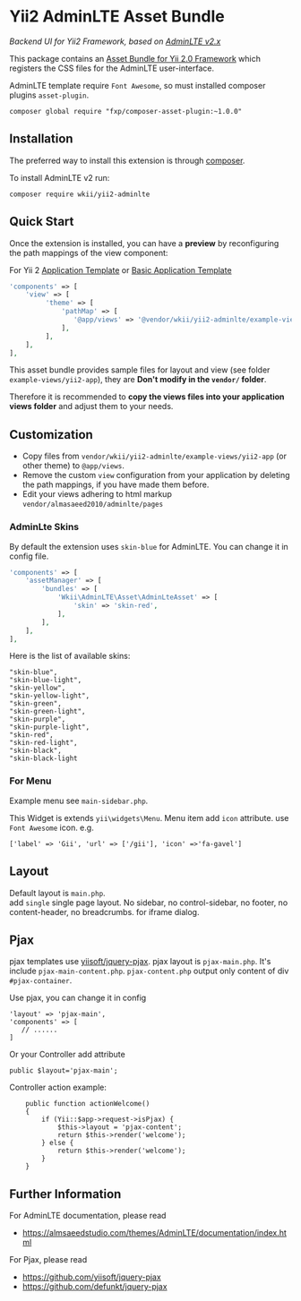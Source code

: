 Yii2 AdminLTE Asset Bundle
=====================

*Backend UI for Yii2 Framework, based on [AdminLTE v2.x](https://github.com/almasaeed2010/AdminLTE)*

This package contains an [Asset Bundle for Yii 2.0 Framework](http://www.yiiframework.com/doc-2.0/guide-structure-assets.html) 
which registers the CSS files for the AdminLTE user-interface.

AdminLTE template require `Font Awesome`,  so must installed composer plugins `asset-plugin`.
```
composer global require "fxp/composer-asset-plugin:~1.0.0"
```


Installation
------------

The preferred way to install this extension is through [composer](http://getcomposer.org/download/).

To install AdminLTE v2 run:

```
composer require wkii/yii2-adminlte
```

Quick Start
-----------

Once the extension is installed, you can have a **preview** by reconfiguring the path mappings of the view component:

For Yii 2 [Application Template](https://github.com/yiisoft/yii2-app-advanced) or [Basic Application Template](https://github.com/yiisoft/yii2-app-basic)

```php
'components' => [
    'view' => [
         'theme' => [
             'pathMap' => [
                '@app/views' => '@vendor/wkii/yii2-adminlte/example-views/yii2-app'
             ],
         ],
    ],
],
```

This asset bundle provides sample files for layout and view (see folder `example-views/yii2-app`), they are **Don't modify in the `vendor/` folder**.

Therefore it is recommended to **copy the views files into your application views folder** and adjust them to your needs.


Customization
-------------

- Copy files from `vendor/wkii/yii2-adminlte/example-views/yii2-app` (or other theme) to `@app/views`.
- Remove the custom `view` configuration from your application by deleting the path mappings, if you have made them before.
- Edit your views adhering to html markup `vendor/almasaeed2010/adminlte/pages`

### AdminLte Skins

By default the extension uses `skin-blue` for AdminLTE. You can change it in config file.

```php
'components' => [
    'assetManager' => [
        'bundles' => [
            'Wkii\AdminLTE\Asset\AdminLteAsset' => [
                'skin' => 'skin-red',
            ],
        ],
    ],
],
```

Here is the list of available skins:

```
"skin-blue",
"skin-blue-light",
"skin-yellow",
"skin-yellow-light",
"skin-green",
"skin-green-light",
"skin-purple",
"skin-purple-light",
"skin-red",
"skin-red-light",
"skin-black",
"skin-black-light
```

### For Menu

Example menu see `main-sidebar.php`.

This Widget is extends `yii\widgets\Menu`. Menu item add `icon` attribute. use `Font Awesome` icon. 
e.g. 
```
['label' => 'Gii', 'url' => ['/gii'], 'icon' =>'fa-gavel']
```

Layout
-------------------
Default layout is `main.php`.  
add `single` single page layout. No sidebar, no control-sidebar, no footer, no content-header, no breadcrumbs. for iframe dialog.

Pjax
-------------------
pjax templates use [yiisoft/jquery-pjax](https://github.com/yiisoft/jquery-pjax).
pjax layout is `pjax-main.php`. It's include `pjax-main-content.php`. 
`pjax-content.php`  output only content of div `#pjax-container`.

Use pjax,  you can change it in config
```
'layout' => 'pjax-main',
'components' => [
   // ......
]
```
Or your Controller add attribute 
```
public $layout='pjax-main';
```

Controller action example:
```
    public function actionWelcome()
    {
        if (Yii::$app->request->isPjax) {
            $this->layout = 'pjax-content';
            return $this->render('welcome');
        } else {
            return $this->render('welcome');
        }
    }
```


Further Information
-------------------

For AdminLTE documentation, please read  
* https://almsaeedstudio.com/themes/AdminLTE/documentation/index.html

For Pjax, please read
 * https://github.com/yiisoft/jquery-pjax
 * https://github.com/defunkt/jquery-pjax
 
